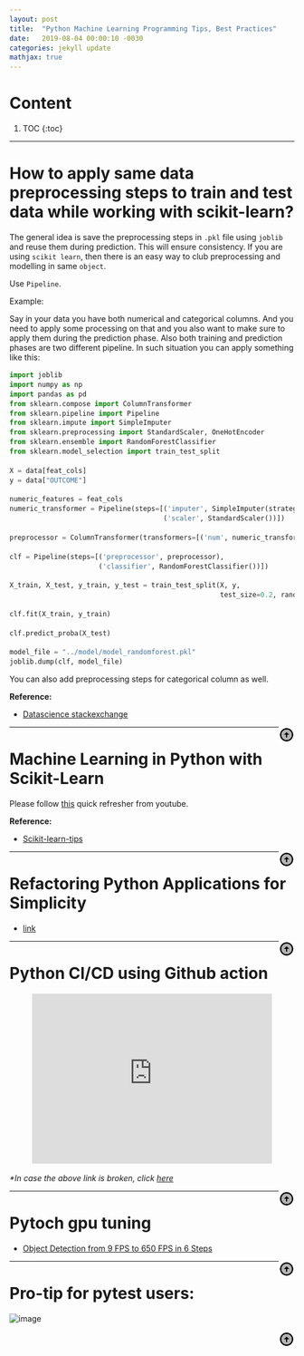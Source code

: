 ```yaml
---
layout: post
title:  "Python Machine Learning Programming Tips, Best Practices"
date:   2019-08-04 00:00:10 -0030
categories: jekyll update
mathjax: true
---
```


# Content

1. TOC
{:toc}

---

# How to apply same data preprocessing steps to train and test data while working with scikit-learn?

The general idea is save the preprocessing steps in `.pkl` file using `joblib` and reuse them during prediction. This will ensure consistency. If you are using `scikit learn`, then there is an easy way to club preprocessing and modelling in same `object`.

Use `Pipeline`.

Example:

Say in your data you have both numerical and categorical columns. And you need to apply some processing on that and you also want to make sure to apply them during the prediction phase. Also both training and prediction phases are two different pipeline. In such situation you can apply something like this:

```py
import joblib
import numpy as np
import pandas as pd
from sklearn.compose import ColumnTransformer
from sklearn.pipeline import Pipeline
from sklearn.impute import SimpleImputer
from sklearn.preprocessing import StandardScaler, OneHotEncoder
from sklearn.ensemble import RandomForestClassifier
from sklearn.model_selection import train_test_split

X = data[feat_cols]
y = data["OUTCOME"]

numeric_features = feat_cols
numeric_transformer = Pipeline(steps=[('imputer', SimpleImputer(strategy='median')),
                                      ('scaler', StandardScaler())])

preprocessor = ColumnTransformer(transformers=[('num', numeric_transformer, numeric_features)])

clf = Pipeline(steps=[('preprocessor', preprocessor),
                      ('classifier', RandomForestClassifier())])

X_train, X_test, y_train, y_test = train_test_split(X, y, 
                                                    test_size=0.2, random_state=42, stratify=y)

clf.fit(X_train, y_train)

clf.predict_proba(X_test)

model_file = "../model/model_randomforest.pkl"
joblib.dump(clf, model_file)

```

You can also add preprocessing steps for categorical column as well.

**Reference:**

- [Datascience stackexchange](https://datascience.stackexchange.com/questions/48026/how-to-correctly-apply-the-same-data-transformation-used-on-the-training-datas)



<a href="#Top"><img align="right" width="28" height="28" src="/assets/images/icon/arrow_circle_up-24px.svg" alt="Top"></a>



----

# Machine Learning in Python with Scikit-Learn

Please follow [this](https://www.youtube.com/watch?list=PL5-da3qGB5ICeMbQuqbbCOQWcS6OYBr5A&time_continue=1565&v=irHhDMbw3xo&feature=emb_logo) quick refresher from youtube.

**Reference:**

- [Scikit-learn-tips](https://github.com/justmarkham/scikit-learn-tips)


<a href="#Top"><img align="right" width="28" height="28" src="/assets/images/icon/arrow_circle_up-24px.svg" alt="Top"></a>


----

# Refactoring Python Applications for Simplicity

- [link](https://realpython.com/python-refactoring/)


<a href="#Top"><img align="right" width="28" height="28" src="/assets/images/icon/arrow_circle_up-24px.svg" alt="Top"></a>


----

# Python CI/CD using Github action

<center>
<figure class="video_container">
  <iframe src="https://www.youtube.com/embed/V2TgkoExzvA" frameborder="0" allowfullscreen="true" width="100%" height="300"> </iframe>
</figure>
</center>

_*In case the above link is broken, click [here](https://www.youtube.com/embed/V2TgkoExzvA)_

<a href="#Top"><img align="right" width="28" height="28" src="/assets/images/icon/arrow_circle_up-24px.svg" alt="Top"></a>


----

# Pytoch gpu tuning

- [Object Detection from 9 FPS to 650 FPS in 6 Steps](https://paulbridger.com/posts/video-analytics-pipeline-tuning/)

<a href="#Top"><img align="right" width="28" height="28" src="/assets/images/icon/arrow_circle_up-24px.svg" alt="Top"></a>


----

# Pro-tip for pytest users:

![image](https://pbs.twimg.com/media/Ej1PSMqWkAMK-Xa?format=jpg&name=small)


<a href="#Top"><img align="right" width="28" height="28" src="/assets/images/icon/arrow_circle_up-24px.svg" alt="Top"></a>


